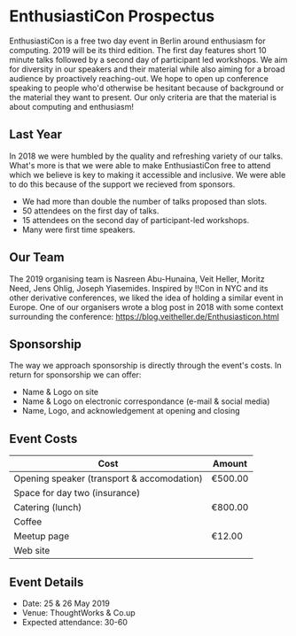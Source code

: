 # EnthusiastiCon Prospectus

EnthusiastiCon is a free two day event in Berlin around enthusiasm for computing.
2019 will be its third edition.
The first day features short 10 minute talks followed by a second day of participant led workshops.
We aim for diversity in our speakers and their material while also aiming for a broad audience by proactively reaching-out.
We hope to open up conference speaking to people who'd otherwise be hesitant because of background or the material they want to present.
Our only criteria are that the material is about computing and enthusiasm!

## Last Year

In 2018 we were humbled by the quality and refreshing variety of our talks.
What's more is that we were able to make EnthusiastiCon free to attend which we believe is key to making it accessible and inclusive.
We were able to do this because of the support we recieved from sponsors.

* We had more than double the number of talks proposed than slots.
* 50 attendees on the first day of talks.
* 15 attendees on the second day of participant-led workshops.
* Many were first time speakers.

## Our Team

The 2019 organising team is Nasreen Abu-Hunaina, Veit Heller, Moritz Need, Jens Ohlig, Joseph Yiasemides.
Inspired by !!Con in NYC and its other derivative conferences, we liked the idea of holding a similar event in Europe.
One of our organisers wrote a blog post in 2018 with some context surrounding the conference: https://blog.veitheller.de/Enthusiasticon.html

## Sponsorship

The way we approach sponsorship is directly through the event's costs.
In return for sponsorship we can offer:

- Name & Logo on site
- Name & Logo on electronic correspondance (e-mail & social media)
- Name, Logo, and acknowledgement at opening and closing

## Event Costs

| Cost                                       | Amount  |
|--------------------------------------------|---------|
| Opening speaker (transport & accomodation) | €500.00 | 
| Space for day two (insurance)              |         |
| Catering (lunch)                           | €800.00 |
| Coffee                                     |         |
| Meetup page                                | €12.00  |
| Web site                                   |         |


## Event Details

* Date: 25 & 26 May 2019
* Venue: ThoughtWorks & Co.up
* Expected attendance: 30-60
